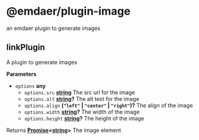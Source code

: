<!--
  This file was generated by emdaer

  Its template can be found at .emdaer/README.emdaer.md
-->

# @emdaer/plugin-image

an emdaer plugin to generate images

<!-- Generated by documentation.js. Update this documentation by updating the source code. -->

## linkPlugin

A plugin to generate images

**Parameters**

-   `options` **any** 
    -   `options.src` **[string](https://developer.mozilla.org/en-US/docs/Web/JavaScript/Reference/Global_Objects/String)** The src url for the image
    -   `options.alt` **[string](https://developer.mozilla.org/en-US/docs/Web/JavaScript/Reference/Global_Objects/String)?** The alt text for the image
    -   `options.align` **(`"left"` \| `"center"` \| `"right"`)?** The align of the image
    -   `options.width` **[string](https://developer.mozilla.org/en-US/docs/Web/JavaScript/Reference/Global_Objects/String)?** The width of the image
    -   `options.height` **[string](https://developer.mozilla.org/en-US/docs/Web/JavaScript/Reference/Global_Objects/String)?** The height of the image

Returns **[Promise](https://developer.mozilla.org/en-US/docs/Web/JavaScript/Reference/Global_Objects/Promise)&lt;[string](https://developer.mozilla.org/en-US/docs/Web/JavaScript/Reference/Global_Objects/String)>** The image element

